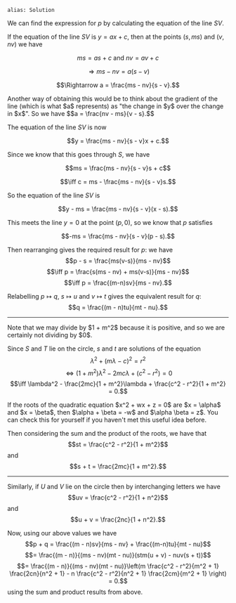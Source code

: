 ````
alias: Solution
````

We can find the expression for $p$ by calculating the equation of the line $SV$.

If the equation of the line $SV$ is $y = ax + c$, then at the points $(s,ms)$ and $(v,nv)$ we have

$$ms = as + c \mbox{ and } nv = av + c$$

$$\Rightarrow ms - nv = a(s - v)$$

$$\Rightarrow a = \frac{ms - nv}{s - v}.$$

<div class="chalk">
Another way of obtaining this would be to think about the gradient of the line (which is what $a$ represents) as "the change in $y$ over the change in $x$".  So we have
$$a = \frac{nv - ms}{v - s}.$$
</div>

The equation of the line $SV$ is now

$$y = \frac{ms - nv}{s - v}x + c.$$

Since we know that this goes through $S$, we have

$$ms = \frac{ms - nv}{s - v}s + c$$

$$\iff c = ms - \frac{ms - nv}{s - v}s.$$

So the equation of the line $SV$ is

$$y - ms = \frac{ms - nv}{s - v}(x - s).$$

This meets the line $y = 0$ at the point $(p,0)$, so we know that $p$ satisfies

$$-ms = \frac{ms - nv}{s - v}(p - s).$$

Then rearranging gives the required result for $p$: we have
$$p - s = \frac{ms(v-s)}{ms - nv}$$
$$\iff p = \frac{s(ms - nv) + ms(v-s)}{ms - nv}$$
$$\iff p = \frac{(m-n)sv}{ms - nv}.$$


Relabelling $p \mapsto q$, $s \mapsto u$ and $v \mapsto t$ gives the equivalent result for $q$:
$$q = \frac{(m - n)tu}{mt - nu}.$$

* * *

<div class="chalk">
Note that we may divide by $1 + m^2$ because it is positive, and so we are certainly not dividing by $0$.
</div>

Since $S$ and $T$ lie on the circle, $s$ and $t$ are solutions of the equation
$$\lambda^2 + (m\lambda - c)^2 = r^2$$
$$\iff (1 + m^2)\lambda^2 - 2mc\lambda + (c^2 - r^2) = 0$$
$$\iff \lambda^2 - \frac{2mc}{1 + m^2}\lambda + \frac{c^2 - r^2}{1 + m^2} = 0.$$

<div class="chalk">
If the roots of the quadratic equation $x^2 + wx + z = 0$ are $x = \alpha$ and $x = \beta$, then $\alpha + \beta = -w$ and $\alpha \beta = z$.  You can check this for yourself if you haven't met this useful idea before.
</div>

Then considering the sum and the product of the roots, we have that
$$st = \frac{c^2 - r^2}{1 + m^2}$$
and
$$s + t = \frac{2mc}{1 + m^2}.$$

* * *

Similarly, if $U$ and $V$ lie on the circle then by interchanging letters we have 
$$uv = \frac{c^2 - r^2}{1 + n^2}$$
and
$$u + v = \frac{2nc}{1 + n^2}.$$

Now, using our above values we have
$$p + q = \frac{(m - n)sv}{ms - nv} + \frac{(m-n)tu}{mt - nu}$$
$$= \frac{(m - n)}{(ms - nv)(mt - nu)}(stm(u + v) - nuv(s + t))$$
$$= \frac{(m - n)}{(ms - nv)(mt - nu)}\left(m \frac{c^2 - r^2}{m^2 + 1} \frac{2cn}{n^2 + 1} - n \frac{c^2 - r^2}{n^2 + 1} \frac{2cm}{m^2 + 1} \right) = 0.$$
using the sum and product results from above.
